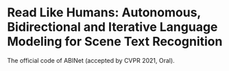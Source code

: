 # Read Like Humans: Autonomous, Bidirectional and Iterative Language Modeling for Scene Text Recognition

The official code of ABINet (accepted by CVPR 2021, Oral).
